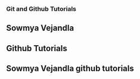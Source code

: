 ### Git and Github Tutorials

## Sowmya Vejandla

## Github Tutorials

## Sowmya Vejandla github tutorials
